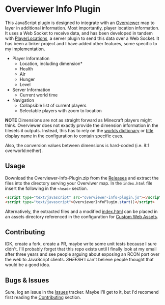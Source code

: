 # Overviewer Info Plugin

This JavaScript plugin is designed to integrate with an [Overviewer](http://docs.overviewer.org/en/latest/) map to layer in additional information.
Most importantly, player location information. 
It uses a Web Socket to receive data, and has been developed in tandem with [PlayerLocations](https://github.com/ArchmageInc/PlayerLocations), a server plugin to send this data over a Web Socket.
It has been a tinker project and I have added other features, some specific to my implementation.

- Player Information
  - Location, including dimension*
  - Health
  - Air
  - Hunger
  - Level
- Server Information
  - Current world time
- Navigation
  - Collapsible list of current players
  - Selectable players with zoom to location

**NOTE**
Dimensions are not as straight forward as Minecraft players might think. 
Overviewer does not exactly provide the dimension information in the tilesets it outputs.
Instead, this has to rely on the [worlds dictionary](https://docs.overviewer.org/en/latest/config/#general) or [title](https://docs.overviewer.org/en/latest/config/#id1) display name in the configuration to contain specific cues.

Also, the conversion values between dimensions is hard-coded (i.e. 8:1 overworld:nether). 

## Usage
Download the Overviewer-Info-Plugin.zip from the [Releases](https://github.com/ArchmageInc/Overviewer-Info-Plugin/releases) and extract the files into the directory serving your Overviwer map.
In the `index.html` file insert the following in the `<head>` section.

```HTML
<script type="text/javascript" src="overviewer-info-plugin.js"></script>
<script type="text/javascript">OverviewerInfoPlugin.start()</script>
```

Alternatively, the extracted files and a modified [index.html](overviewer_assets/index.html) can be placed in an assets directory referenced in the configuration for [Custom Web Assets](http://docs.overviewer.org/en/latest/config/#custom-web-assets). 

## Contributing
IDK, create a fork, create a PR, maybe write some unit tests because I sure didn't. I'll probably forget that this repo exists until I finally look at my email after three years and see people arguing about exposing an RCON port over the web to JavaScript clients. *SHEESH* I can't believe people thought that would be a good idea. 

## Bugs & Issues
Sure, log an issue in the [Issues](https://github.com/ArchmageInc/Overviewer-Info-Plugin/issues) tracker. Maybe I'll get to it, but I'd recomend first reading the [Contributing](#Contributing) section. 